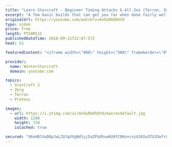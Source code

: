 ```yaml
---
title: "Learn Starcraft - Beginner Timing Attacks & All-Ins (Terran, Zerg & Protoss)"
excerpt: "A few basic builds that can get you far when done fairly well. Also important is how not to overextend and lose everything."
originalUrl: https://youtube.com/watch?v=8xOuROdh6t0
type: video
price: Free
length: PT58M11S
publishedDateTime: 2018-09-21T22:07:57Z
heat: 51

featuredContent: "<iframe width=\"800\" height=\"500\" frameborder=\"0\" src=\"https://www.youtube.com/embed/8xOuROdh6t0\" allow=\"accelerometer; autoplay; encrypted-media; gyroscope; picture-in-picture\" allowfullscreen></iframe>"

provider:
  name: WinterStarcraft
  domain: youtube.com

topics:
  - StarCraft 2
  - Zerg
  - Terran
  - Protoss

images:
  - url: https://i.ytimg.com/vi/8xOuROdh6t0/maxresdefault.jpg
    width: 1280
    height: 720
    isCached: true

secured: "X6nHBlVwD0pJwLZUJqVVgNdlyj5aZPUdhvwKU0fCOHz+cxz436Iw37U1Oofr8mOmtqkuUPMu83zKCHwd4pkVMUvlbfbXimG+AvOcaPdSOx3xFGkEbT05zkGyBOyfKeQhNEUBimf+eyn+MAIopzf1+pKvbMA5ybe/UbrLFhdj9vUgaCh4ltiEzRUuptszvQoWSqAyBrjK3NWOFp3JlVaBJ0+XW/20x/FLJx4msJsULtQj7l7ivZYbsKsBlFXOoKHsIfQPpC0cCks0N7KX8xf4ZKGFW8dw6jXaFZ7XrvGlE+71oufUKNP47Hs8M7DqlfD9OnZpQxxyA++OJcvxaKC+p46zetb1pEpKhX46zvu4EY/uPcy7JIQXg3+op92dQ2BCp5AlovStB3f/lQQPTBFPKMSR6e+pUptRyWo4GwRU9Cs=;DkIfKYf/5taE5g5tGH8ktQ=="
---
```


